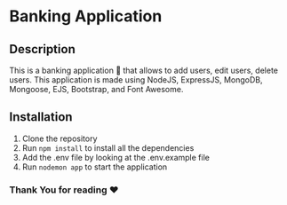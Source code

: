 # Banking Application

## Description

This is a banking application :bank: that allows to add users, edit users, delete users. This application is made using NodeJS, ExpressJS, MongoDB, Mongoose, EJS, Bootstrap, and Font Awesome.

## Installation

1. Clone the repository
2. Run `npm install` to install all the dependencies
3. Add the .env file by looking at the .env.example file
4. Run `nodemon app` to start the application

### Thank You for reading :heart: